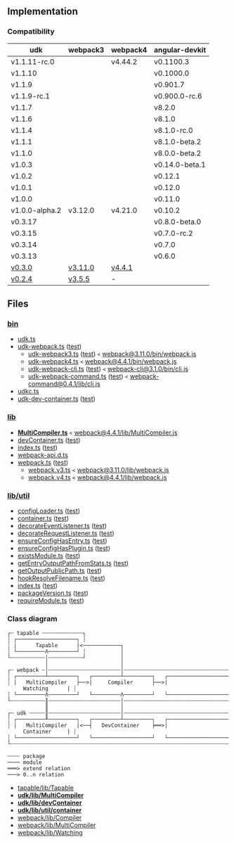 ## Implementation

### Compatibility

| udk | webpack3 | webpack4 | angular-devkit |
|-----|----------|----------|----------------|
| v1.1.11-rc.0 |  | v4.44.2 | v0.1100.3 |
| v1.1.10 |  |  | v0.1000.0 |
| v1.1.9 |  |  | v0.901.7 |
| v1.1.9-rc.1 |  |  | v0.900.0-rc.6 |
| v1.1.7 |  |  | v8.2.0 |
| v1.1.6 |  |  | v8.1.0 |
| v1.1.4 |  |  | v8.1.0-rc.0 |
| v1.1.1 |  |  | v8.1.0-beta.2 |
| v1.1.0 |  |  | v8.0.0-beta.2 |
| v1.0.3 |  |  | v0.14.0-beta.1 |
| v1.0.2 |  |  | v0.12.1 |
| v1.0.1 |  |  | v0.12.0 |
| v1.0.0 |  |  | v0.11.0 |
| v1.0.0-alpha.2 | v3.12.0 | v4.21.0 | v0.10.2 |
| v0.3.17 |  |  | v0.8.0-beta.0 |
| v0.3.15 |  |  | v0.7.0-rc.2 |
| v0.3.14 |  |  | v0.7.0 |
| v0.3.13 |  |  | v0.6.0 |
| [v0.3.0](https://github.com/enten/udk/tree/v0.3.0) | [v3.11.0](https://github.com/webpack/webpack/tree/v3.11.0) | [v4.4.1](https://github.com/webpack/webpack/tree/v4.4.1) |
| [v0.2.4](https://github.com/enten/udk/tree/v0.2.4) | [v3.5.5](https://github.com/webpack/webpack/tree/v3.5.5) | - |

## Files

### [bin](https://github.com/enten/udk/tree/dev/bin)

* [udk.ts](../bin/udk.ts)
* [udk-webpack.ts](../bin/udk-webpack.ts) ([test](../test/bin/udk-webpack_spec.ts))
    * [udk-webpack3.ts](../bin/udk-webpack3.ts) ([test](../test/bin/udk-webpack3_spec.ts)) `<` [webpack@3.11.0/bin/webpack.js](https://github.com/webpack/webpack/blob/v3.11.0/bin/webpack.js)
    * [udk-webpack4.ts](../bin/udk-webpack4.ts) `<` [webpack@4.4.1/bin/webpack.js](https://github.com/webpack/webpack/blob/v4.4.1/bin/webpack.js)
    * [udk-webpack-cli.ts](../bin/udk-webpack-cli.ts) ([test](../test/bin/udk-webpack-cli_spec.ts)) `<` [webpack-cli@3.1.0/bin/cli.js](https://github.com/webpack/webpack-cli/blob/v.3.1.0/bin/cli.js)
    * [udk-webpack-command.ts](../bin/udk-webpack-command.ts) ([test](../test/bin/udk-webpack-command_spec.ts)) `<` [webpack-command@0.4.1/lib/cli.js](https://github.com/webpack-contrib/webpack-command/blob/v0.4.1/lib/cli.js)
* [udkc.ts](../bin/udkc.ts)
* [udk-dev-container.ts](../bin/udk-dev-container.ts) ([test](../test/bin/udk-dev-container_spec.ts))

### [lib](https://github.com/enten/udk/tree/dev/lib)

* **[MultiCompiler.ts](../lib/MultiCompiler.ts)** `<` [webpack@4.4.1/lib/MultiCompiler.js](https://github.com/webpack/webpack/blob/v4.4.1/lib/MultiCompiler.js)
* [devContainer.ts](../lib/devContainer.ts) ([test](../test/lib/devContainer_spec.ts))
* [index.ts](../lib/index.ts) ([test](../test/lib/index_spec.ts))
* [webpack-api.d.ts](../lib/webpack-api.d.ts)
* [webpack.ts](../lib/webpack.ts) ([test](../test/lib/webpack_spec.ts))
    * [webpack.v3.ts](../lib/webpack.v3.ts) `<` [webpack@3.11.0/lib/webpack.js](https://github.com/webpack/webpack/blob/v3.11.0/lib/webpack.js)
    * [webpack.v4.ts](../lib/webpack.v4.ts) `<` [webpack@4.4.1/lib/webpack.js](https://github.com/webpack/webpack/blob/v4.4.1/lib/webpack.js)

### [lib/util](https://github.com/enten/udk/tree/dev/lib/util)

* [configLoader.ts](../lib/util/configLoader.ts) ([test](../test/lib/util/configLoader_spec.ts))
* [container.ts](../lib/util/container.ts) ([test](../test/lib/util/container_spec.ts))
* [decorateEventListener.ts](../lib/util/decorateEventListener.ts) ([test](../test/lib/util/decorateEventListener_spec.ts))
* [decorateRequestListener.ts](../lib/util/decorateRequestListener.ts) ([test](../test/lib/util/decorateRequestListener_spec.ts))
* [ensureConfigHasEntry.ts](../lib/util/ensureConfigHasEntry.ts) ([test](../test/lib/util/ensureConfigHasEntry_spec.ts))
* [ensureConfigHasPlugin.ts](../lib/util/ensureConfigHasPlugin.ts) ([test](../test/lib/util/ensureConfigHasPlugin_spec.ts))
* [existsModule.ts](../lib/util/existsModule.ts) ([test](../test/lib/util/existsModule_spec.ts))
* [getEntryOutputPathFromStats.ts](../lib/util/getEntryOutputPathFromStats.ts) ([test](../test/lib/util/getEntryOutputPathFromStats_spec.ts))
* [getOutputPublicPath.ts](../lib/util/getOutputPublicPath.ts) ([test](../test/lib/util/getOutputPublicPath_spec.ts))
* [hookResolveFilename.ts](../lib/util/hookResolveFilename.ts) ([test](../test/lib/util/hookResolveFilename_spec.ts))
* [index.ts](../lib/util/index.ts) ([test](../test/lib/util/index_spec.ts))
* [packageVersion.ts](../lib/util/packageVersion.ts) ([test](../test/lib/util/packageVersion_spec.ts))
* [requireModule.ts](../lib/util/requireModule.ts) ([test](../test/lib/util/requireModule_spec.ts))


### Class diagram

```
┌┄ tapable ┄┄┄┄┄┄┄┄┄┄┄┄┄┐
┆ ┌───────────────────┐ ┆
┆ |      Tapable      |<────────────┐
┆ └─────────Λ─────────┘ ┆           │
└┄┄┄┄┄┄┄┄┄┄┄│┄┄┄┄┄┄┄┄┄┄┄┘           │
            │                       │
┌┄ webpack ┄│┄┄┄┄┄┄┄┄┄┄┄┄┄┄┄┄┄┄┄┄┄┄┄│┄┄┄┄┄┄┄┄┄┄┄┄┄┄┄┄┄┄┄┄┄┄┄┄┄┄┄┄┄┄┄┄┄┄┄┐
┆ ┌─────────┴─────────┐   ┌─────────┴─────────┐   ┌───────────────────┐ ┆
┆ |   MultiCompiler   ├──>|     Compiler      ├──>|     Watching      | ┆
┆ └─────────Λ─────────┘   └─────────Λ─────────┘   └───────────────────┘ ┆
└┄┄┄┄┄┄┄┄┄┄┄║┄┄┄┄┄┄┄┄┄┄┄┄┄┄┄┄┄┄┄┄┄┄┄│┄┄┄┄┄┄┄┄┄┄┄┄┄┄┄┄┄┄┄┄┄┄┄┄┄┄┄┄┄┄┄┄┄┄┄┘
            ║                       │
┌┄ udk ┄┄┄┄┄║┄┄┄┄┄┄┄┄┄┄┄┄┄┄┄┄┄┄┄┄┄┄┄│┄┄┄┄┄┄┄┄┄┄┄┄┄┄┄┄┄┄┄┄┄┄┄┄┄┄┄┄┄┄┄┄┄┄┄┐
┆ ┌─────────╨─────────┐   ┌─────────┴─────────┐   ┌───────────────────┐ ┆
┆ |   MultiCompiler   |<──┤   DevContainer    ╞══>|     Container     | ┆
┆ └───────────────────┘   └───────────────────┘   └───────────────────┘ ┆
└┄┄┄┄┄┄┄┄┄┄┄┄┄┄┄┄┄┄┄┄┄┄┄┄┄┄┄┄┄┄┄┄┄┄┄┄┄┄┄┄┄┄┄┄┄┄┄┄┄┄┄┄┄┄┄┄┄┄┄┄┄┄┄┄┄┄┄┄┄┄┄┘

┄┄┄┄ package
──── module
═══> extend relation
───> 0..n relation
```


* [tapable/lib/Tapable](https://github.com/webpack/tapable/blob/v1.0.0/lib/Tapable.js)
* **[udk/lib/MultiCompiler](https://github.com/enten/udk/blob/v0.3.0/lib/MultiCompiler.js)**
* **[udk/lib/devContainer](../lib/devContainer.ts)**
* **[udk/lib/util/container](../lib/util/container.ts)**
* [webpack/lib/Compiler](https://github.com/webpack/webpack/blob/v4.4.1/lib/Compiler.js)
* [webpack/lib/MultiCompiler](https://github.com/webpack/webpack/blob/v4.4.1/lib/MultiCompiler.js)
* [webpack/lib/Watching](https://github.com/webpack/webpack/blob/v4.4.1/lib/Watching.js)
